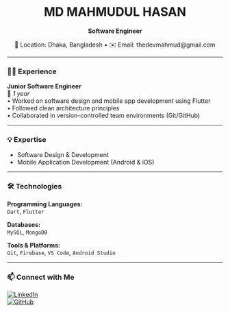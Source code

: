 <!-- Profile Image <p align="center">
  <img src="https://your-image-url.com/profile.jpg" alt="MD Mahmudul Hasan" width="150" height="150" style="border-radius: 50%;" />
</p> -->


<h1 align="center">MD MAHMUDUL HASAN</h1>
<p align="center"><b>Software Engineer</b></p>

<p align="center">
  📍 Location: Dhaka, Bangladesh • ✉️ Email: thedevmahmud@gmail.com  
</p>

---

### 🧑‍💻 Experience

**Junior Software Engineer**  
📆 _1 year_  
• Worked on software design and mobile app development using Flutter  
• Followed clean architecture principles  
• Collaborated in version-controlled team environments (Git/GitHub)  

---

### 💡 Expertise

- Software Design & Development  
- Mobile Application Development (Android & iOS)

---

### 🛠 Technologies

**Programming Languages:**  
`Dart`, `Flutter` 

**Databases:**  
`MySQL`, `MongoDB`

**Tools & Platforms:**  
`Git`, `Firebase`, `VS Code`, `Android Studio`

---

### 📫 Connect with Me

[![LinkedIn](https://img.shields.io/badge/LinkedIn-blue?style=flat&logo=linkedin)](https://linkedin.com/in/yourusername)  
[![GitHub](https://img.shields.io/badge/GitHub-100000?style=flat&logo=github)](https://github.com/yourusername)

